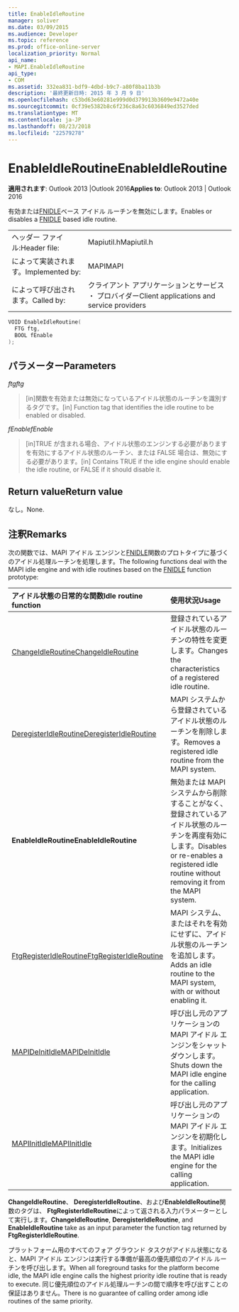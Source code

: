 ```yaml
---
title: EnableIdleRoutine
manager: soliver
ms.date: 03/09/2015
ms.audience: Developer
ms.topic: reference
ms.prod: office-online-server
localization_priority: Normal
api_name:
- MAPI.EnableIdleRoutine
api_type:
- COM
ms.assetid: 332ea831-bdf9-4dbd-b9c7-a80f8ba11b3b
description: '最終更新日時: 2015 年 3 月 9 日'
ms.openlocfilehash: c53bd63e60281e999d0d379913b3609e9472a40e
ms.sourcegitcommit: 0cf39e5382b8c6f236c8a63c6036849ed3527ded
ms.translationtype: MT
ms.contentlocale: ja-JP
ms.lasthandoff: 08/23/2018
ms.locfileid: "22579278"
---
```

# <a name="enableidleroutine"></a><span data-ttu-id="9af44-103">EnableIdleRoutine</span><span class="sxs-lookup"><span data-stu-id="9af44-103">EnableIdleRoutine</span></span>

  
  
<span data-ttu-id="9af44-104">**適用されます**: Outlook 2013 |Outlook 2016</span><span class="sxs-lookup"><span data-stu-id="9af44-104">**Applies to**: Outlook 2013 | Outlook 2016</span></span> 
  
<span data-ttu-id="9af44-105">有効または[FNIDLE](fnidle.md)ベース アイドル ルーチンを無効にします。</span><span class="sxs-lookup"><span data-stu-id="9af44-105">Enables or disables a [FNIDLE](fnidle.md) based idle routine.</span></span> 
  
|||
|:-----|:-----|
|<span data-ttu-id="9af44-106">ヘッダー ファイル:</span><span class="sxs-lookup"><span data-stu-id="9af44-106">Header file:</span></span>  <br/> |<span data-ttu-id="9af44-107">Mapiutil.h</span><span class="sxs-lookup"><span data-stu-id="9af44-107">Mapiutil.h</span></span>  <br/> |
|<span data-ttu-id="9af44-108">によって実装されます。</span><span class="sxs-lookup"><span data-stu-id="9af44-108">Implemented by:</span></span>  <br/> |<span data-ttu-id="9af44-109">MAPI</span><span class="sxs-lookup"><span data-stu-id="9af44-109">MAPI</span></span>  <br/> |
|<span data-ttu-id="9af44-110">によって呼び出されます。</span><span class="sxs-lookup"><span data-stu-id="9af44-110">Called by:</span></span>  <br/> |<span data-ttu-id="9af44-111">クライアント アプリケーションとサービス ・ プロバイダー</span><span class="sxs-lookup"><span data-stu-id="9af44-111">Client applications and service providers</span></span>  <br/> |
   
```cpp
VOID EnableIdleRoutine(
  FTG ftg,
  BOOL fEnable
);
```

## <a name="parameters"></a><span data-ttu-id="9af44-112">パラメーター</span><span class="sxs-lookup"><span data-stu-id="9af44-112">Parameters</span></span>

 <span data-ttu-id="9af44-113">_ftg_</span><span class="sxs-lookup"><span data-stu-id="9af44-113">_ftg_</span></span>
  
> <span data-ttu-id="9af44-114">[in]関数を有効または無効になっているアイドル状態のルーチンを識別するタグです。</span><span class="sxs-lookup"><span data-stu-id="9af44-114">[in] Function tag that identifies the idle routine to be enabled or disabled.</span></span> 
    
 <span data-ttu-id="9af44-115">_fEnable_</span><span class="sxs-lookup"><span data-stu-id="9af44-115">_fEnable_</span></span>
  
> <span data-ttu-id="9af44-116">[in]TRUE が含まれる場合、アイドル状態のエンジンする必要がありますを有効にするアイドル状態のルーチン、または FALSE 場合は、無効にする必要があります。</span><span class="sxs-lookup"><span data-stu-id="9af44-116">[in] Contains TRUE if the idle engine should enable the idle routine, or FALSE if it should disable it.</span></span>
    
## <a name="return-value"></a><span data-ttu-id="9af44-117">Return value</span><span class="sxs-lookup"><span data-stu-id="9af44-117">Return value</span></span>

<span data-ttu-id="9af44-118">なし。</span><span class="sxs-lookup"><span data-stu-id="9af44-118">None.</span></span>
  
## <a name="remarks"></a><span data-ttu-id="9af44-119">注釈</span><span class="sxs-lookup"><span data-stu-id="9af44-119">Remarks</span></span>

<span data-ttu-id="9af44-120">次の関数では、MAPI アイドル エンジンと[FNIDLE](fnidle.md)関数のプロトタイプに基づくのアイドル処理ルーチンを処理します。</span><span class="sxs-lookup"><span data-stu-id="9af44-120">The following functions deal with the MAPI idle engine and with idle routines based on the [FNIDLE](fnidle.md) function prototype:</span></span> 
  
|<span data-ttu-id="9af44-121">**アイドル状態の日常的な関数**</span><span class="sxs-lookup"><span data-stu-id="9af44-121">**Idle routine function**</span></span>|<span data-ttu-id="9af44-122">**使用状況**</span><span class="sxs-lookup"><span data-stu-id="9af44-122">**Usage**</span></span>|
|:-----|:-----|
|[<span data-ttu-id="9af44-123">ChangeIdleRoutine</span><span class="sxs-lookup"><span data-stu-id="9af44-123">ChangeIdleRoutine</span></span>](changeidleroutine.md) <br/> |<span data-ttu-id="9af44-124">登録されているアイドル状態のルーチンの特性を変更します。</span><span class="sxs-lookup"><span data-stu-id="9af44-124">Changes the characteristics of a registered idle routine.</span></span>  <br/> |
|[<span data-ttu-id="9af44-125">DeregisterIdleRoutine</span><span class="sxs-lookup"><span data-stu-id="9af44-125">DeregisterIdleRoutine</span></span>](deregisteridleroutine.md) <br/> |<span data-ttu-id="9af44-126">MAPI システムから登録されているアイドル状態のルーチンを削除します。</span><span class="sxs-lookup"><span data-stu-id="9af44-126">Removes a registered idle routine from the MAPI system.</span></span>  <br/> |
|<span data-ttu-id="9af44-127">**EnableIdleRoutine**</span><span class="sxs-lookup"><span data-stu-id="9af44-127">**EnableIdleRoutine**</span></span> <br/> |<span data-ttu-id="9af44-128">無効または MAPI システムから削除することがなく、登録されているアイドル状態のルーチンを再度有効にします。</span><span class="sxs-lookup"><span data-stu-id="9af44-128">Disables or re-enables a registered idle routine without removing it from the MAPI system.</span></span>  <br/> |
|[<span data-ttu-id="9af44-129">FtgRegisterIdleRoutine</span><span class="sxs-lookup"><span data-stu-id="9af44-129">FtgRegisterIdleRoutine</span></span>](ftgregisteridleroutine.md) <br/> |<span data-ttu-id="9af44-130">MAPI システム、またはそれを有効にせずに、アイドル状態のルーチンを追加します。</span><span class="sxs-lookup"><span data-stu-id="9af44-130">Adds an idle routine to the MAPI system, with or without enabling it.</span></span>  <br/> |
|[<span data-ttu-id="9af44-131">MAPIDeInitIdle</span><span class="sxs-lookup"><span data-stu-id="9af44-131">MAPIDeInitIdle</span></span>](mapideinitidle.md) <br/> |<span data-ttu-id="9af44-132">呼び出し元のアプリケーションの MAPI アイドル エンジンをシャット ダウンします。</span><span class="sxs-lookup"><span data-stu-id="9af44-132">Shuts down the MAPI idle engine for the calling application.</span></span>  <br/> |
|[<span data-ttu-id="9af44-133">MAPIInitIdle</span><span class="sxs-lookup"><span data-stu-id="9af44-133">MAPIInitIdle</span></span>](mapiinitidle.md) <br/> |<span data-ttu-id="9af44-134">呼び出し元のアプリケーションの MAPI アイドル エンジンを初期化します。</span><span class="sxs-lookup"><span data-stu-id="9af44-134">Initializes the MAPI idle engine for the calling application.</span></span>  <br/> |
   
 <span data-ttu-id="9af44-135">**ChangeIdleRoutine**、 **DeregisterIdleRoutine**、および**EnableIdleRoutine**関数のタグは、 **FtgRegisterIdleRoutine**によって返される入力パラメーターとして実行します。</span><span class="sxs-lookup"><span data-stu-id="9af44-135">**ChangeIdleRoutine**, **DeregisterIdleRoutine**, and **EnableIdleRoutine** take as an input parameter the function tag returned by **FtgRegisterIdleRoutine**.</span></span> 
  
<span data-ttu-id="9af44-136">プラットフォーム用のすべてのフォア グラウンド タスクがアイドル状態になると、MAPI アイドル エンジンは実行する準備が最高の優先順位のアイドル ルーチンを呼び出します。</span><span class="sxs-lookup"><span data-stu-id="9af44-136">When all foreground tasks for the platform become idle, the MAPI idle engine calls the highest priority idle routine that is ready to execute.</span></span> <span data-ttu-id="9af44-137">同じ優先順位のアイドル処理ルーチンの間で順序を呼び出すことの保証はありません。</span><span class="sxs-lookup"><span data-stu-id="9af44-137">There is no guarantee of calling order among idle routines of the same priority.</span></span> 
  

